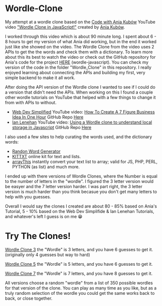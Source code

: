 # Wordle-Clone

My attempt at a wordle clone based on the [Code with Ania Kubów](https://www.youtube.com/c/AniaKub%C3%B3w) YouTube video ["Wordle Clone in JavaScript!"](https://youtu.be/mpby4HiElek) created by [Ania Kubów](https://github.com/kubowania).

I worked through this video which is about 90 minute long. I spent about 6 - 8 hours to get my version of what Ania did working, but in the end it worked just like she showed on the video. The Wordle Clone from the video uses 2 APIs to get the the words and check them with a dictionary. To learn more about this its best to watch the video or check out the GitHub repository for Ania's code for the project [HERE](https://github.com/kubowania/wordle-javascript) (wordle-javascript). You can check my version of the code in the folder "Wordle_Clone" in this repository. I really enjoyed learning about connecting the APIs and building my first, very simple backend to make it all work.

After doing the API version of the Wordle clone I wanted to see if I could do a version that didn't need the APIs. When working on this I found a couple other wordle tutorials on YouTube that helped with a few things to change it from with APIs to without.

- [Web Dev Simplified](https://www.youtube.com/c/WebDevSimplified) YouTube video: [How To Create A 7 Figure Business Idea In One Hour](https://youtu.be/Wak7iN4JZzU) GitHub Repo [Here](https://github.com/WebDevSimplified/wordle-clone)
- [Ian Lenehan](https://www.youtube.com/c/IanLenehan) YouTube video: [Using a Wordle clone to understand local storage in Javascript](https://youtu.be/lF4O1wvyVow) GitHub Repo [Here](https://github.com/ianlenehan/wordle-clone)

I also used a few sites to help curating the words used, and the dictionary words:
- [Randon Word Generator](https://randomwordgenerator.com/)
- [KITTXT](https://kittxt.com/eng/) online kit for text and lists.
- [arrayThis](https://arraythis.com/) instantly convert your text list to array; valid for JS, PHP, PERL, PYTHON (as list) and much more.

I ended up with there versions of Wordle Clones, where the Number is equal to the number of letters in the "wordle". I figured the 3 letter version would be easyer and the 7 letter version harder. I was part right, the 3 letter version is much harder than you think becasue you don't get many letters to help with you guesses.

Overall I would say the clones I created are about 80 - 85% based on Ania's Tutorial, 5 - 10% based on the Web Dev Simplifide & Ian Lenehan Tutorials, and whatever's left I guess is on me 😁

# Try The Clones!

[Wordle Clone 3](https://thebimsider.github.io/wordle-clone-js/Wordle_Clone_3) the "Wordle" is 3 letters, and you have 6 guesses to get it. (originally only 4 guesses but way to hard)

[Wordle Clone 5](https://thebimsider.github.io/wordle-clone-js/Wordle_Clone_5) the "Wordle" is 5 letters, and you have 6 guesses to get it.   

[Wordle Clone 7](https://thebimsider.github.io/wordle-clone-js/Wordle_Clone_7) the "Wordle" is 7 letters, and you have 8 guesses to get it.

All versions choose a random "wordle" from a list of 350 possible wordles for that version of the clone. You can play as many time as you like, but as a truly random selection of the wordle you could get the same works back to back, or close together.
